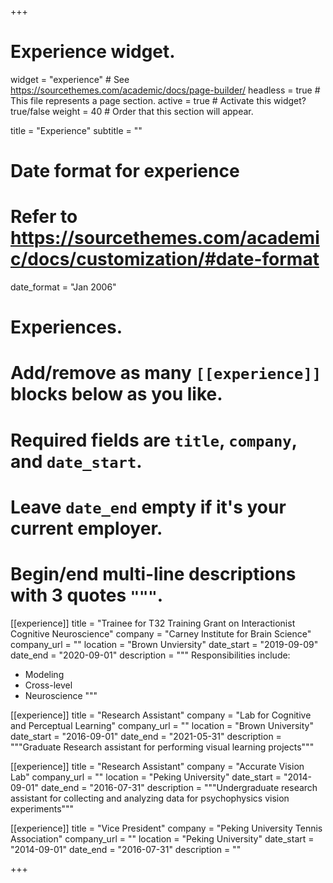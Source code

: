 +++
# Experience widget.
widget = "experience"  # See https://sourcethemes.com/academic/docs/page-builder/
headless = true  # This file represents a page section.
active = true  # Activate this widget? true/false
weight = 40  # Order that this section will appear.

title = "Experience"
subtitle = ""

# Date format for experience
#   Refer to https://sourcethemes.com/academic/docs/customization/#date-format
date_format = "Jan 2006"

# Experiences.
#   Add/remove as many `[[experience]]` blocks below as you like.
#   Required fields are `title`, `company`, and `date_start`.
#   Leave `date_end` empty if it's your current employer.
#   Begin/end multi-line descriptions with 3 quotes `"""`.
[[experience]]
  title = "Trainee for T32 Training Grant on Interactionist Cognitive Neuroscience"
  company = "Carney Institute for Brain Science"
  company_url = ""
  location = "Brown Unviersity"
  date_start = "2019-09-09"
  date_end = "2020-09-01"
  description = """
  Responsibilities include:
  
  * Modeling
  * Cross-level
  * Neuroscience
  """

[[experience]]
  title = "Research Assistant"
  company = "Lab for Cognitive and Perceptual Learning"
  company_url = ""
  location = "Brown University"
  date_start = "2016-09-01"
  date_end = "2021-05-31"
  description = """Graduate Research assistant for performing visual learning projects"""

[[experience]]
  title = "Research Assistant"
  company = "Accurate Vision Lab"
  company_url = ""
  location = "Peking University"
  date_start = "2014-09-01"
  date_end = "2016-07-31"
  description = """Undergraduate research assistant for collecting and analyzing data for psychophysics vision experiments"""

[[experience]]
  title = "Vice President"
  company = "Peking University Tennis Association"
  company_url = ""
  location = "Peking University"
  date_start = "2014-09-01"
  date_end = "2016-07-31"
  description = ""

+++
